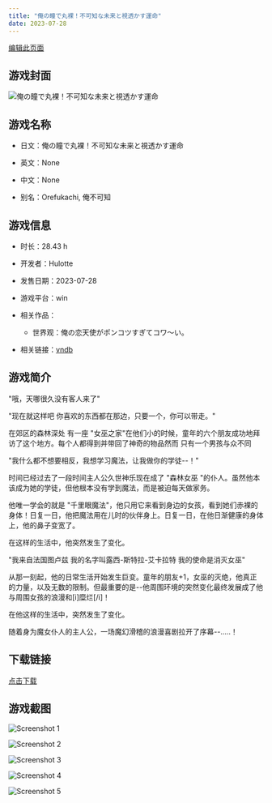 ```yaml
---
title: "俺の瞳で丸裸！不可知な未来と視透かす運命"
date: 2023-07-28
---
```

[编辑此页面](https://github.com/ACG-3/ADV3-source/blob/main/source/_posts/games/%E4%BF%BA%E3%81%AE%E7%9E%B3%E3%81%A7%E4%B8%B8%E8%A3%B8%EF%BC%81%E4%B8%8D%E5%8F%AF%E7%9F%A5%E3%81%AA%E6%9C%AA%E6%9D%A5%E3%81%A8%E8%A6%96%E9%80%8F%E3%81%8B%E3%81%99%E9%81%8B%E5%91%BD.md)

## 游戏封面

![俺の瞳で丸裸！不可知な未来と視透かす運命](https%3A//pan.timero.xyz/onedrive/img_lib_001/%E4%BF%BA%E3%81%AE%E7%9E%B3%E3%81%A7%E4%B8%B8%E8%A3%B8%EF%BC%81%E4%B8%8D%E5%8F%AF%E7%9F%A5%E3%81%AA%E6%9C%AA%E6%9D%A5%E3%81%A8%E8%A6%96%E9%80%8F%E3%81%8B%E3%81%99%E9%81%8B%E5%91%BD_cover.avif)


## 游戏名称

- 日文：俺の瞳で丸裸！不可知な未来と視透かす運命
- 英文：None
- 中文：None

- 别名：Orefukachi, 俺不可知


## 游戏信息

- 时长：28.43 h
- 开发者：Hulotte
- 发售日期：2023-07-28
- 游戏平台：win
- 相关作品：
   - 世界观：俺の恋天使がポンコツすぎてコワ～い。

- 相关链接：[vndb](https://vndb.org/v44098)


## 游戏简介

"哦，天哪很久没有客人来了"

"现在就这样吧
你喜欢的东西都在那边，只要一个，你可以带走。"

在郊区的森林深处 有一座 "女巫之家"在他们小的时候，童年的六个朋友成功地拜访了这个地方。每个人都得到并带回了神奇的物品然而 只有一个男孩与众不同

"我什么都不想要相反，我想学习魔法，让我做你的学徒--！"

时间已经过去了一段时间主人公久世神乐现在成了 "森林女巫 "的仆人。虽然他本该成为她的学徒，但他根本没有学到魔法，而是被迫每天做家务。

他唯一学会的就是 "千里眼魔法"，他只用它来看到身边的女孩，看到她们赤裸的身体！日复一日，他把魔法用在儿时的伙伴身上。日复一日，在他日渐健康的身体上，他的鼻子变宽了。

在这样的生活中，他突然发生了变化。

"我来自法国图卢兹 我的名字叫露西-斯特拉-艾卡拉特
我的使命是消灭女巫"

从那一刻起，他的日常生活开始发生巨变。童年的朋友+1，女巫的灭绝，他真正的力量，以及无数的限制。但最重要的是--他周围环境的突然变化最终发展成了他与周围女孩的浪漫和[i]糜烂[/i]！

在他这样的生活中，突然发生了变化。

随着身为魔女仆人的主人公，一场魔幻滑稽的浪漫喜剧拉开了序幕--.....！




## 下载链接

[点击下载](https://pan.timero.xyz/onedrive/adv_lib_001/%E4%BF%BA%E3%81%AE%E7%9E%B3%E3%81%A7%E4%B8%B8%E8%A3%B8%EF%BC%81%E4%B8%8D%E5%8F%AF%E7%9F%A5%E3%81%AA%E6%9C%AA%E6%9D%A5%E3%81%A8%E8%A6%96%E9%80%8F%E3%81%8B%E3%81%99%E9%81%8B%E5%91%BD)


## 游戏截图


![Screenshot 1](https%3A//pan.timero.xyz/onedrive/img_lib_001/%E4%BF%BA%E3%81%AE%E7%9E%B3%E3%81%A7%E4%B8%B8%E8%A3%B8%EF%BC%81%E4%B8%8D%E5%8F%AF%E7%9F%A5%E3%81%AA%E6%9C%AA%E6%9D%A5%E3%81%A8%E8%A6%96%E9%80%8F%E3%81%8B%E3%81%99%E9%81%8B%E5%91%BD_Screenshot_1.avif)

![Screenshot 2](https%3A//pan.timero.xyz/onedrive/img_lib_001/%E4%BF%BA%E3%81%AE%E7%9E%B3%E3%81%A7%E4%B8%B8%E8%A3%B8%EF%BC%81%E4%B8%8D%E5%8F%AF%E7%9F%A5%E3%81%AA%E6%9C%AA%E6%9D%A5%E3%81%A8%E8%A6%96%E9%80%8F%E3%81%8B%E3%81%99%E9%81%8B%E5%91%BD_Screenshot_2.avif)

![Screenshot 3](https%3A//pan.timero.xyz/onedrive/img_lib_001/%E4%BF%BA%E3%81%AE%E7%9E%B3%E3%81%A7%E4%B8%B8%E8%A3%B8%EF%BC%81%E4%B8%8D%E5%8F%AF%E7%9F%A5%E3%81%AA%E6%9C%AA%E6%9D%A5%E3%81%A8%E8%A6%96%E9%80%8F%E3%81%8B%E3%81%99%E9%81%8B%E5%91%BD_Screenshot_3.avif)

![Screenshot 4](https%3A//pan.timero.xyz/onedrive/img_lib_001/%E4%BF%BA%E3%81%AE%E7%9E%B3%E3%81%A7%E4%B8%B8%E8%A3%B8%EF%BC%81%E4%B8%8D%E5%8F%AF%E7%9F%A5%E3%81%AA%E6%9C%AA%E6%9D%A5%E3%81%A8%E8%A6%96%E9%80%8F%E3%81%8B%E3%81%99%E9%81%8B%E5%91%BD_Screenshot_4.avif)

![Screenshot 5](https%3A//pan.timero.xyz/onedrive/img_lib_001/%E4%BF%BA%E3%81%AE%E7%9E%B3%E3%81%A7%E4%B8%B8%E8%A3%B8%EF%BC%81%E4%B8%8D%E5%8F%AF%E7%9F%A5%E3%81%AA%E6%9C%AA%E6%9D%A5%E3%81%A8%E8%A6%96%E9%80%8F%E3%81%8B%E3%81%99%E9%81%8B%E5%91%BD_Screenshot_5.avif)

